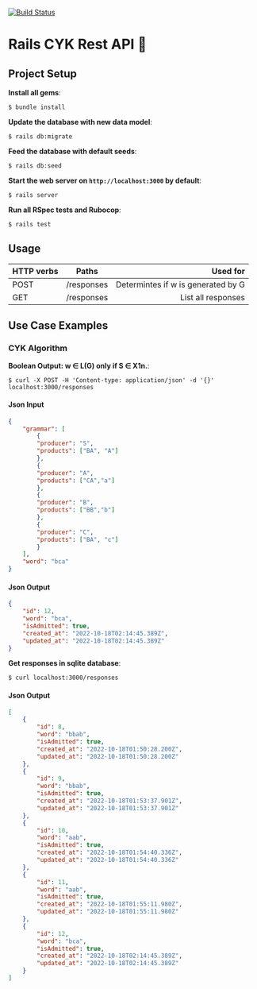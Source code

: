 [![Build Status](https://travis-ci.org/joemccann/dillinger.svg?branch=master)](https://travis-ci.org/joemccann/dillinger)

# Rails CYK Rest API 🧶

## Project Setup

**Install all gems**:

```console
$ bundle install
```

**Update the database with new data model**:

```console
$ rails db:migrate
```

**Feed the database with default seeds**:

```console
$ rails db:seed
```

**Start the web server on `http://localhost:3000` by default**:

```console
$ rails server
```

**Run all RSpec tests and Rubocop**:

```console
$ rails test
```

## Usage

| HTTP verbs | Paths  | Used for |
| ---------- | ------ | --------:|
| POST | /responses   | Determintes if w is generated by G|
| GET | /responses    | List all responses|


## Use Case Examples

### CYK Algorithm

**Boolean Output: w ∈ L(G) only if S ∈ X1n.**:

```console
$ curl -X POST -H 'Content-type: application/json' -d '{}' localhost:3000/responses
```
#### Json Input
```json
{
    "grammar": [
        {
        "producer": "S",
        "products": ["BA", "A"]
        },
        {
        "producer": "A",
        "products": ["CA","a"]
        },
        {
        "producer": "B",
        "products": ["BB","b"]
        },
        {
        "producer": "C",
        "products": ["BA", "c"]
        }
    ],
    "word": "bca"
}
```
#### Json Output
```json
{
    "id": 12,
    "word": "bca",
    "isAdmitted": true,
    "created_at": "2022-10-18T02:14:45.389Z",
    "updated_at": "2022-10-18T02:14:45.389Z"
}
```

**Get responses in sqlite database**:

```console
$ curl localhost:3000/responses
```
#### Json Output
```json
[
    {
        "id": 8,
        "word": "bbab",
        "isAdmitted": true,
        "created_at": "2022-10-18T01:50:28.200Z",
        "updated_at": "2022-10-18T01:50:28.200Z"
    },
    {
        "id": 9,
        "word": "bbab",
        "isAdmitted": true,
        "created_at": "2022-10-18T01:53:37.901Z",
        "updated_at": "2022-10-18T01:53:37.901Z"
    },
    {
        "id": 10,
        "word": "aab",
        "isAdmitted": true,
        "created_at": "2022-10-18T01:54:40.336Z",
        "updated_at": "2022-10-18T01:54:40.336Z"
    },
    {
        "id": 11,
        "word": "aab",
        "isAdmitted": true,
        "created_at": "2022-10-18T01:55:11.980Z",
        "updated_at": "2022-10-18T01:55:11.980Z"
    },
    {
        "id": 12,
        "word": "bca",
        "isAdmitted": true,
        "created_at": "2022-10-18T02:14:45.389Z",
        "updated_at": "2022-10-18T02:14:45.389Z"
    }
]
```

